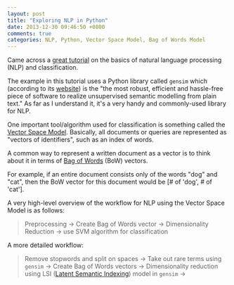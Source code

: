 ```yaml
---
layout: post
title: "Exploring NLP in Python"
date: 2013-12-30 09:46:50 +0800
comments: true
categories: NLP, Python, Vector Space Model, Bag of Words Model
---
```

Came across a [great tutorial](http://blog.scripted.com/scripted-updates/nlp-hacking-in-python/) on the basics of natural language processing (NLP) and classification. 

The example in this tutorial uses a Python library called `gensim` which (according to its [website](http://radimrehurek.com/gensim/about.html)) is the "the most robust, efficient and hassle-free piece of software to realize unsupervised semantic modelling from plain text." As far as I understand it, it's a very handy and commonly-used library for NLP.

One important tool/algorithm used for classification is something called the [Vector Space Model](http://en.wikipedia.org/wiki/Vector_space_model). Basically, all documents or queries are represented as "vectors of identifiers", such as an index of words.

<!-- more -->

A common way to represent a written document as a vector is to think about it in terms of [Bag of Words](http://en.wikipedia.org/wiki/Bag-of-words_model) (BoW) vectors.

For example, if an entire document consists only of the words "dog" and "cat", then the BoW vector for this document would be [# of 'dog', # of 'cat'].

A very high-level overview of the workflow for NLP using the Vector Space Model is as follows:

> Preprocessing -> Create Bag of Words vector -> Dimensionality Reduction -> use SVM algorithm for classification

A more detailed workflow:

> Remove stopwords and split on spaces -> Take out rare terms using `gensim` -> Create Bag of Words vectors -> Dimensionality reduction using LSI ([Latent Semantic Indexing](http://en.wikipedia.org/wiki/Latent_semantic_indexing)) model in `gensim` -> 